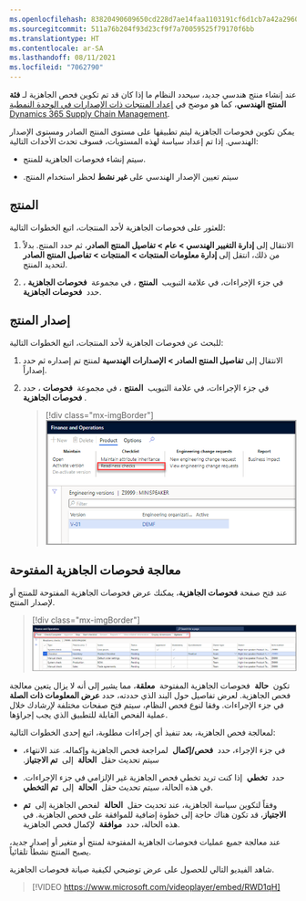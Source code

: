 ```yaml
---
ms.openlocfilehash: 83820490609650cd228d7ae14faa1103191cf6d1cb7a42a29608a93bd3bac19e
ms.sourcegitcommit: 511a76b204f93d23cf9f7a70059525f79170f6bb
ms.translationtype: HT
ms.contentlocale: ar-SA
ms.lasthandoff: 08/11/2021
ms.locfileid: "7062790"
---
```

عند إنشاء منتج هندسي جديد، سيحدد النظام ما إذا كان قد تم تكوين فحص الجاهزية لـ **فئة المنتج الهندسي**، كما هو موضح في [إعداد المنتجات ذات الإصدارات في الوحدة النمطية Dynamics 365 Supply Chain Management](/learn/modules/set-up-versioned-products-engineering-change-management/?azure-portal=true).

يمكن تكوين فحوصات الجاهزية ليتم تطبيقها على مستوى المنتج الصادر ومستوى الإصدار الهندسي. إذا تم إعداد سياسة لهذه المستويات، فسوف تحدث الأحداث التالية:

-   سيتم إنشاء فحوصات الجاهزية للمنتج.

-   سيتم تعيين الإصدار الهندسي على **‏‫غير نشط** لحظر استخدام المنتج.

## <a name="product"></a>المنتج

للعثور على فحوصات الجاهزية لأحد المنتجات، اتبع الخطوات التالية:

1.  الانتقال إلى **إدارة التغيير الهندسي > عام > تفاصيل المنتج الصادر**، ثم حدد المنتج. بدلاً من ذلك، انتقل إلى **إدارة معلومات المنتجات > المنتجات > تفاصيل المنتج الصادر** لتحديد المنتج.

1.  في جزء الإجراءات، في علامة التبويب  **المنتج** ، في مجموعة  **فحوصات الجاهزية** ، حدد  **فحوصات الجاهزية**.

## <a name="product-version"></a>إصدار المنتج

للبحث عن فحوصات الجاهزية لأحد المنتجات، اتبع الخطوات التالية:

1.  الانتقال إلى **تفاصيل المنتج الصادر > الإصدارات الهندسية** لمنتج تم إصداره ثم حدد إصداراً.

1.  في جزء الإجراءات، في علامة التبويب  **المنتج** ، في مجموعة  **فحوصات** ، حدد  **فحوصات الجاهزية**.

    > [!div class="mx-imgBorder"]
    > [![لقطة شاشة لصفحة "إدارة التغيير الهندسي > عام > المنتجات الصادرة، وفي جزء الإجراءات، في علامة التبويب المنتج، في مجموعة فحوصات الجاهزية، يتم تمييز خيار فحوصات الجاهزية.](../media/perform-readiness-check.png)](../media/perform-readiness-check.png#lightbox)

## <a name="process-open-readiness-checks"></a>معالجة فحوصات الجاهزية المفتوحة

عند فتح صفحة **فحوصات الجاهزية**، يمكنك عرض فحوصات الجاهزية المفتوحة للمنتج أو لإصدار المنتج.

> [!div class="mx-imgBorder"]
> [![لقطة شاشة لصفحة تحتوي على قائمة بالفحوصات التي تم إعدادها لهذا المنتج.](../media/readiness-checks.png)](../media/readiness-checks.png#lightbox)

تكون  **حالة**  فحوصات الجاهزية المفتوحة  **معلقة**، مما يشير إلى أنه لا يزال يتعين معالجة فحص الجاهزية. لعرض تفاصيل حول البند الذي حددته، حدد **عرض المعلومات ذات الصلة** في جزء الإجراءات. وفقا لنوع فحص النظام، سيتم فتح صفحات مختلفة لإرشادك خلال عملية الفحص القابلة للتطبيق الذي يجب إجراؤها.

لمعالجة فحص الجاهزية، بعد تنفيذ أي إجراءات مطلوبة، اتبع إحدى الخطوات التالية:

- في جزء الإجراء، حدد  **فحص/إكمال**  لمراجعة فحص الجاهزية وإكماله. عند الانتهاء، سيتم تحديث حقل  **الحالة**  إلى  **‏‫تم الاجتياز**.

- حدد  **تخطي**  إذا كنت تريد تخطي فحص الجاهزية غير الإلزامي في جزء الإجراءات. في هذه الحالة، سيتم تحديث حقل  **الحالة**  إلى  **تم التخطي**.

- وفقاً لتكوين سياسة الجاهزية، عند تحديث حقل  **الحالة**  لفحص الجاهزية إلى  **تم الاجتياز**، قد تكون هناك حاجة إلى خطوة إضافية للموافقة على فحص الجاهزية. في هذه الحالة، حدد  **موافقة**  لإكمال فحص الجاهزية.

عند معالجة جميع عمليات فحوصات الجاهزية المفتوحة لمنتج أو متغير أو إصدار جديد، يصبح المنتج نشطاً تلقائياً.

شاهد الفيديو التالي للحصول على عرض توضيحي لكيفية صيانة فحوصات الجاهزية.

> [!VIDEO https://www.microsoft.com/videoplayer/embed/RWD1qH]
